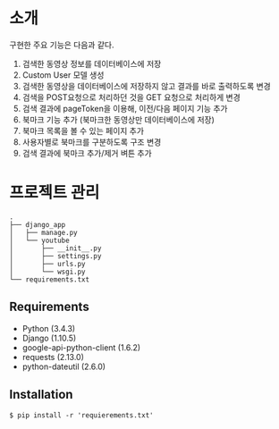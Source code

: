 # 소개
구현한 주요 기능은 다음과 같다.

1. 검색한 동영상 정보를 데이터베이스에 저장
2. Custom User 모델 생성
3. 검색한 동영상을 데이터베이스에 저장하지 않고 결과를 바로 출력하도록 변경
4. 검색을 POST요청으로 처리하던 것을 GET 요청으로 처리하게 변경
5. 검색 결과에 pageToken을 이용해, 이전/다음 페이지 기능 추가
6. 북마크 기능 추가 (북마크한 동영상만 데이터베이스에 저장)
7. 북마크 목록을 볼 수 있는 페이지 추가
8. 사용자별로 북마크를 구분하도록 구조 변경
9. 검색 결과에 북마크 추가/제거 벼튼 추가


# 프로젝트 관리

```shell
.
├── django_app
│   ├── manage.py
│   └── youtube
│       ├── __init__.py
│       ├── settings.py
│       ├── urls.py
│       └── wsgi.py
└── requirements.txt

```

## Requirements
- Python (3.4.3)
- Django (1.10.5)
- google-api-python-client (1.6.2)
- requests (2.13.0)
- python-dateutil (2.6.0)

## Installation
```shell
$ pip install -r 'requierements.txt'
```